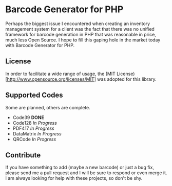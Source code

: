 Barcode Generator for PHP
=========================

Perhaps the biggest issue I encountered when creating an inventory management
system for a client was the fact that there was no unified framework for 
barcode generation in PHP that was reasonable in price, much less Open Source.
I hope to fill this gaping hole in the market today with Barcode Generator for
PHP.

License
-------

In order to facilitate a wide range of usage, the (MIT License)[http://www.opensource.org/licenses/MIT] was adopted for
this library.

Supported Codes
---------------

Some are planned, others are complete. 

* Code39 **DONE**
* Code128 *In Progress*
* PDF417 *In Progress*
* DataMatrix *In Progress*
* QRCode *In Progress*

Contribute
----------

If you have something to add (maybe a new barcode) or just a bug fix, please
send me a pull request and I will be sure to respond or even merge it. I am 
always looking for help with these projects, so don't be shy. 
